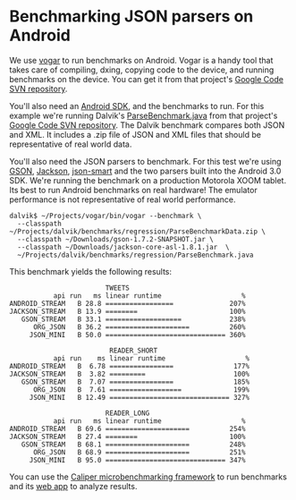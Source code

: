 # Benchmarking JSON parsers on Android #

We use [vogar](http://code.google.com/p/vogar/) to run benchmarks on Android. Vogar is a handy tool that takes care of compiling, dxing, copying code to the device, and running benchmarks on the device. You can get it from that project's [Google Code SVN repository](http://code.google.com/p/vogar/source/checkout).

You'll also need an [Android SDK](http://developer.android.com/sdk/), and the benchmarks to run. For this example we're running Dalvik's [ParseBenchmark.java](http://code.google.com/p/dalvik/source/browse/trunk/benchmarks/regression/ParseBenchmark.java) from that project's [Google Code SVN repository](http://code.google.com/p/dalvik/source/checkout). The Dalvik benchmark compares both JSON and XML. It includes a .zip file of JSON and XML files that should be representative of real world data.

You'll also need the JSON parsers to benchmark. For this test we're using [GSON](http://code.google.com/p/google-gson/), [Jackson](http://jackson.codehaus.org/), [json-smart](http://code.google.com/p/json-smart/) and the two parsers built into the Android 3.0 SDK. We're running the benchmark on a production Motorola XOOM tablet. Its best to run Android benchmarks on real hardware! The emulator performance is not representative of real world performance.
```
dalvik$ ~/Projects/vogar/bin/vogar --benchmark \
  --classpath ~/Projects/dalvik/benchmarks/regression/ParseBenchmarkData.zip \
  --classpath ~/Downloads/gson-1.7.2-SNAPSHOT.jar \
  --classpath ~/Downloads/jackson-core-asl-1.8.1.jar  \
  ~/Projects/dalvik/benchmarks/regression/ParseBenchmark.java
```

This benchmark yields the following results:
```
                        TWEETS                              
           api run   ms linear runtime                    % 
ANDROID_STREAM   B 28.8 =================              207% 
JACKSON_STREAM   B 13.9 ========                       100% 
   GSON_STREAM   B 33.1 ===================            238% 
      ORG_JSON   B 36.2 =====================          260% 
     JSON_MINI   B 50.0 ============================== 360% 

                         READER_SHORT                        
           api run    ms linear runtime                    % 
ANDROID_STREAM   B  6.78 ================               177% 
JACKSON_STREAM   B  3.82 =========                      100% 
   GSON_STREAM   B  7.07 ================               185% 
      ORG_JSON   B  7.61 ==================             199% 
     JSON_MINI   B 12.49 ============================== 327% 

                        READER_LONG                         
           api run   ms linear runtime                    % 
ANDROID_STREAM   B 69.6 =====================          254% 
JACKSON_STREAM   B 27.4 ========                       100% 
   GSON_STREAM   B 68.1 =====================          248% 
      ORG_JSON   B 68.9 =====================          251% 
     JSON_MINI   B 95.0 ============================== 347% 
```
You can use the [Caliper microbenchmarking framework](http://code.google.com/p/caliper/) to run benchmarks and its [web app](http://microbenchmarks.appspot.com/run/limpbizkit@gmail.com/benchmarks.regression.ParseBenchmark) to analyze results.